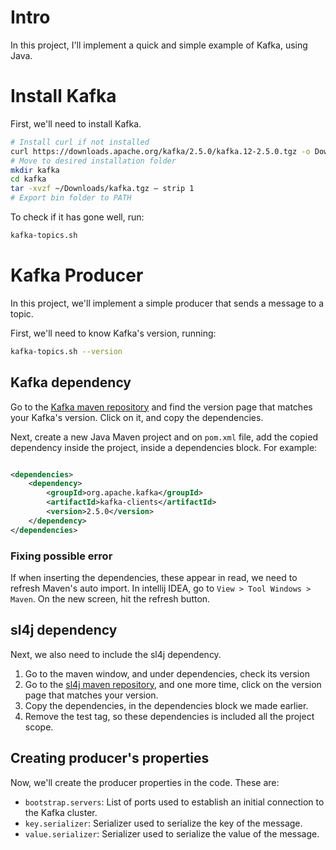 # Intro

In this project, I'll implement a quick and simple example of Kafka, using Java.

# Install Kafka

First, we'll need to install Kafka.

```sh
# Install curl if not installed
curl https://downloads.apache.org/kafka/2.5.0/kafka.12-2.5.0.tgz -o Downloads/kafka.tgz
# Move to desired installation folder
mkdir kafka
cd kafka
tar -xvzf ~/Downloads/kafka.tgz — strip 1
# Export bin folder to PATH 
```

To check if it has gone well, run:

```sh
kafka-topics.sh
```

# Kafka Producer

In this project, we'll implement a simple producer that sends a message to a topic.

First, we'll need to know Kafka's version, running:

```sh
kafka-topics.sh --version
```

## Kafka dependency

Go to the [Kafka maven repository](https://mvnrepository.com/artifact/org.apache.kafka/kafka-clients) and find the
version page that matches your Kafka's version. Click on it, and copy the dependencies.

Next, create a new Java Maven project and on `pom.xml` file, add the copied dependency inside the project, inside a
dependencies block. For example:

```xml

<dependencies>
    <dependency>
        <groupId>org.apache.kafka</groupId>
        <artifactId>kafka-clients</artifactId>
        <version>2.5.0</version>
    </dependency>
</dependencies>
```

### Fixing possible error

If when inserting the dependencies, these appear in read, we need to refresh Maven's auto import. In intellij IDEA, go
to `View > Tool Windows > Maven`. On the new screen, hit the refresh button.

## sl4j dependency
Next, we also need to include the sl4j dependency. 
1. Go to the maven window, and under dependencies, check its version
2. Go to the [sl4j maven repository](https://mvnrepository.com/artifact/org.slf4j/slf4j-simple), and one more time, click on the version page that matches your version.
3. Copy the dependencies, in the dependencies block we made earlier.
4. Remove the <scope>test</scope> tag, so these dependencies is included all the project scope.


## Creating producer's properties
Now, we'll create the producer properties in the code. These are:
- `bootstrap.servers`: List of ports used to establish an initial connection to the Kafka cluster.
- `key.serializer`: Serializer used to serialize the key of the message.
- `value.serializer`: Serializer used to serialize the value of the message.

 